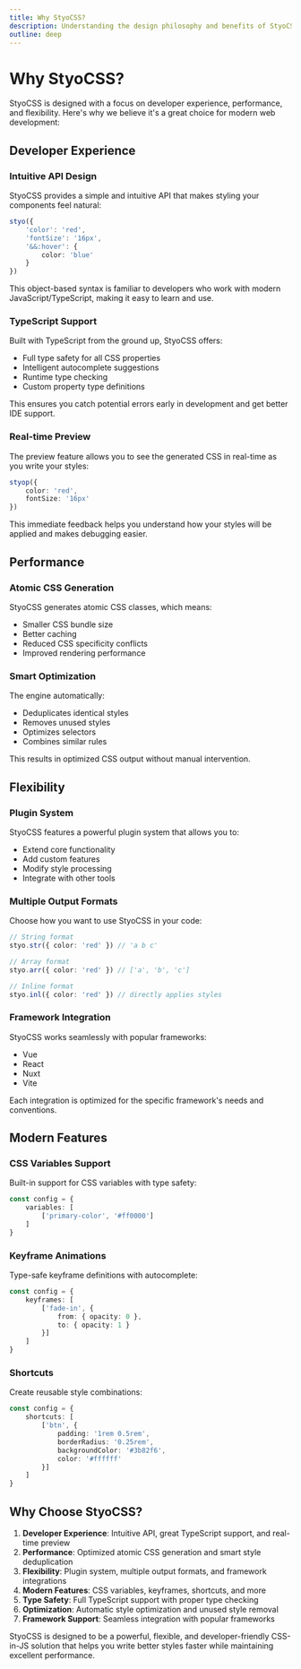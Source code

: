 ```yaml
---
title: Why StyoCSS?
description: Understanding the design philosophy and benefits of StyoCSS.
outline: deep
---
```


# Why StyoCSS?

StyoCSS is designed with a focus on developer experience, performance, and flexibility. Here's why we believe it's a great choice for modern web development:

## Developer Experience

### Intuitive API Design

StyoCSS provides a simple and intuitive API that makes styling your components feel natural:

```ts
styo({
	'color': 'red',
	'fontSize': '16px',
	'&&:hover': {
		color: 'blue'
	}
})
```

This object-based syntax is familiar to developers who work with modern JavaScript/TypeScript, making it easy to learn and use.

### TypeScript Support

Built with TypeScript from the ground up, StyoCSS offers:

- Full type safety for all CSS properties
- Intelligent autocomplete suggestions
- Runtime type checking
- Custom property type definitions

This ensures you catch potential errors early in development and get better IDE support.

### Real-time Preview

The preview feature allows you to see the generated CSS in real-time as you write your styles:

```ts
styop({
	color: 'red',
	fontSize: '16px'
})
```

This immediate feedback helps you understand how your styles will be applied and makes debugging easier.

## Performance

### Atomic CSS Generation

StyoCSS generates atomic CSS classes, which means:

- Smaller CSS bundle size
- Better caching
- Reduced CSS specificity conflicts
- Improved rendering performance

### Smart Optimization

The engine automatically:

- Deduplicates identical styles
- Removes unused styles
- Optimizes selectors
- Combines similar rules

This results in optimized CSS output without manual intervention.

## Flexibility

### Plugin System

StyoCSS features a powerful plugin system that allows you to:

- Extend core functionality
- Add custom features
- Modify style processing
- Integrate with other tools

### Multiple Output Formats

Choose how you want to use StyoCSS in your code:

```ts
// String format
styo.str({ color: 'red' }) // 'a b c'

// Array format
styo.arr({ color: 'red' }) // ['a', 'b', 'c']

// Inline format
styo.inl({ color: 'red' }) // directly applies styles
```

### Framework Integration

StyoCSS works seamlessly with popular frameworks:

- Vue
- React
- Nuxt
- Vite

Each integration is optimized for the specific framework's needs and conventions.

## Modern Features

### CSS Variables Support

Built-in support for CSS variables with type safety:

```ts
const config = {
	variables: [
		['primary-color', '#ff0000']
	]
}
```

### Keyframe Animations

Type-safe keyframe definitions with autocomplete:

```ts
const config = {
	keyframes: [
		['fade-in', {
			from: { opacity: 0 },
			to: { opacity: 1 }
		}]
	]
}
```

### Shortcuts

Create reusable style combinations:

```ts
const config = {
	shortcuts: [
		['btn', {
			padding: '1rem 0.5rem',
			borderRadius: '0.25rem',
			backgroundColor: '#3b82f6',
			color: '#ffffff'
		}]
	]
}
```

## Why Choose StyoCSS?

1. **Developer Experience**: Intuitive API, great TypeScript support, and real-time preview
2. **Performance**: Optimized atomic CSS generation and smart style deduplication
3. **Flexibility**: Plugin system, multiple output formats, and framework integrations
4. **Modern Features**: CSS variables, keyframes, shortcuts, and more
5. **Type Safety**: Full TypeScript support with proper type checking
6. **Optimization**: Automatic style optimization and unused style removal
7. **Framework Support**: Seamless integration with popular frameworks

StyoCSS is designed to be a powerful, flexible, and developer-friendly CSS-in-JS solution that helps you write better styles faster while maintaining excellent performance.

